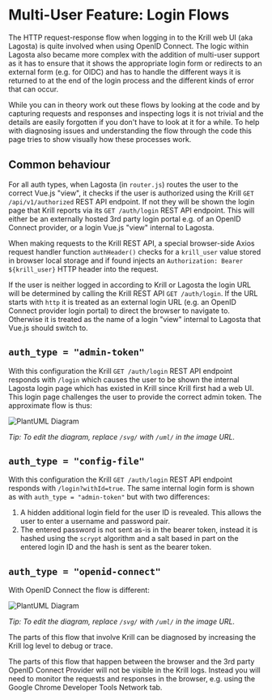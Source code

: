 # Multi-User Feature: Login Flows

The HTTP request-response flow when logging in to the Krill web UI (aka Lagosta) is quite involved when using OpenID Connect. The logic within Lagosta also became more complex with the addition of multi-user support as it has to ensure that it shows the appropriate login form or redirects to an external form (e.g. for OIDC) and has to handle the different ways it is returned to at the end of the login process and the different kinds of error that can occur.

While you can in theory work out these flows by looking at the code and by capturing requests and responses and inspecting logs it is not trivial and the details are easily forgotten if you don't have to look at it for a while. To help with diagnosing issues and understanding the flow through the code this page tries to show visually how these processes work.

## Common behaviour

For all auth types, when Lagosta (in `router.js`) routes the user to the correct Vue.js "view",  it checks if the user is authorized using the Krill `GET /api/v1/authorized` REST API endpoint. If not they will be shown the login page that Krill reports via its `GET /auth/login` REST API endpoint. This will either be an externally hosted 3rd party login portal e.g. of an OpenID Connect provider, or a login Vue.js "view" internal to Lagosta. 

When making requests to the Krill REST API, a special browser-side Axios request handler function `authHeader()` checks for a `krill_user` value stored in browser local storage and if found injects an `Authorization: Bearer ${krill_user}` HTTP header into the request.

If the user is neither logged in according to Krill or Lagosta the login URL will be determined by calling the Krill REST API `GET /auth/login`. If the URL starts with `http` it is treated as an external login URL (e.g. an OpenID Connect provider login portal) to direct the browser to navigate to. Otherwise it is treated as the name of a login "view" internal to Lagosta that Vue.js should switch to.

## `auth_type = "admin-token"`

With this configuration the Krill `GET /auth/login` REST API endpoint responds with `/login` which causes the user to be shown the internal Lagosta login page which has existed in Krill since Krill first had a web UI. This login page challenges the user to provide the correct admin token. The approximate flow is thus:

![PlantUML Diagram](http://www.plantuml.com/plantuml/svg/TP51JyCm38Nl-HN-0sFtQPq60d40YKc3dNR9shSraCR8Te3nwsahMWPebyYAdz_td2pLl5Xkegj31Tepsuu_N57GDGpIX0Io6XJv45BRbeQCgGhw6lsHYiAvUtzWDK-J1Tr9Y95cT7lpI5EVhPxsOwDaFXabtvqEzAGGqhnhWcd76jnHzRnpaDN3-XTbcoxRcYLyUWkSPdG5Bn2Q8na45Hc_82rSFtzgj864_P449SBReFkNkOywNDO-LH5wyZAQonAgn49x7s8MzBbzjA7bY7ws6CePhOq5V-3KRRCJVbS8HIvz93KMVm2ru6qon4YRZ8jd9MCIpeQkc3f4nH3W373bHNkVyHUjnZQD2I32GWrKMvv3gjooFN8Jlm00)

_Tip: To edit the diagram, replace `/svg/` with `/uml/` in the image URL._

## `auth_type = "config-file"`

With this configuration the Krill `GET /auth/login` REST API endpoint responds with `/login?withId=true`. The same internal login form is shown as with `auth_type = "admin-token"` but with two differences:

1. A hidden additional login field for the user ID is revealed. This allows the user to enter a username and password pair.
2. The entered password is not sent as-is in the bearer token, instead it is hashed using the `scrypt` algorithm and a salt based in part on the entered login ID and the hash is sent as the bearer token.

## `auth_type = "openid-connect"`

With OpenID Connect the flow is different:

![PlantUML Diagram](http://www.plantuml.com/plantuml/svg/bLJTRnj547-_ls9Ka0KFFaSjui7okGMxG24qfdP1aIn5SxVJyvAztMDtpetvwzaFdrq7DqbValFiVFm-PlULOxJSDIhRI47mmHWkpLsMjJugAzcYPhZ4slYqazYFrdnqP4zYlrcfr4dagYNzPZupMbF52sksKlYQh2XWJaosaPg0DmJAr5BxuRO1DY2aQnNke2YoR3yRXjFK7iRmy-iLZB3ZpIYM7L8cmqFAXhbruz5eSkMdGpyOBkEO1TO4xzzTJb_wAgPYkLmEB0bfgUARpieYLKzIiv_-cB-Tfd4LAbLYTHi9l7TaGJf8TIG2SDG2N5SsabsazS8A27BizWHROndLFLwzb1xsMzpA6fc0JQoFwDiU_L6ah2_nrMSbJYezKOQrtWjnVNszrbyenHEGBACYv-1FXfyjUhT74QH8qyDSO-M_oD9e82rQ8pNtlSulI0_pPMK45RFPR72mVAsNnCEPCRUInf3dUNGrjQ2xQeEwfkIYfOhaDZXCJMiisjqzBA5v80O8bb01crlIqUNOxY5j5bTBZtKIAuOzf-18RL7p3UzQAaw6tOHXtgMUqAbXwd73uib3ol_wrmf-g2foBkxpcpci8XzBhZNQKK_ggFVloDK6AeMoWGRRLkeQRAV80TOejUFOCvqBPFpK_xx7BwlL0bvSF8UHr8BkyWqtwgjqmRqQKPzYKgAZxxy3qe6zI3fxiGPI59CktaSHVYApbMN7vFvN4hEEvzDpwzE7FXYb_5VQWVlh-5aEpoykuYRzsL7-jmDh_1oR_hd-NZ-BD_0PR2LzZ7k2Yk6rjSQEuHj1d1wKSkUJfSk_ZiNvFntPNKuX2qeA6ZlYRpE0urFIV_gzGkie-jS_fdxkMXzMERLfo3ciAIFb29PTDFrH15B0O70c7jquVtGK752fnz279uED_VJYnTPX4ygzwifKgC3vDAmZpxLcKgfNdKrIF7oCCj8YU-N_T8tw3m00)

_Tip: To edit the diagram, replace `/svg/` with `/uml/` in the image URL._

The parts of this flow that involve Krill can be diagnosed by increasing the Krill log level to debug or trace.

The parts of this flow that happen between the browser and the 3rd party OpenID Connect Provider will not be visible in the Krill logs. Instead you will need to monitor the requests and responses in the browser, e.g. using the Google Chrome Developer Tools Network tab.
